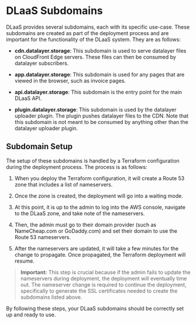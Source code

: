 # DLaaS Subdomains

DLaaS provides several subdomains, each with its specific use-case. These subdomains are created as part of the deployment process and are important for the functionality of the DLaaS system. They are as follows:

- **cdn.datalayer.storage**: This subdomain is used to serve datalayer files on CloudFront Edge servers. These files can then be consumed by datalayer subscribers.

- **app.datalayer.storage**: This subdomain is used for any pages that are viewed in the browser, such as invoice pages.

- **api.datalayer.storage**: This subdomain is the entry point for the main DLaaS API.

- **plugin.datalayer.storage**: This subdomain is used by the datalayer uploader plugin. The plugin pushes datalayer files to the CDN. Note that this subdomain is not meant to be consumed by anything other than the datalayer uploader plugin.

## Subdomain Setup

The setup of these subdomains is handled by a Terraform configuration during the deployment process. The process is as follows:

1. When you deploy the Terraform configuration, it will create a Route 53 zone that includes a list of nameservers.

2. Once the zone is created, the deployment will go into a waiting mode.

3. At this point, it is up to the admin to log into the AWS console, navigate to the DLaaS zone, and take note of the nameservers.

4. Then, the admin must go to their domain provider (such as NameCheap.com or GoDaddy.com) and set their domain to use the Route 53 nameservers.

5. After the nameservers are updated, it will take a few minutes for the change to propagate. Once propagated, the Terraform deployment will resume.

> **Important:** This step is crucial because if the admin fails to update the nameservers during deployment, the deployment will eventually time out. The nameserver change is required to continue the deployment, specifically to generate the SSL certificates needed to create the subdomains listed above.

By following these steps, your DLaaS subdomains should be correctly set up and ready to use.